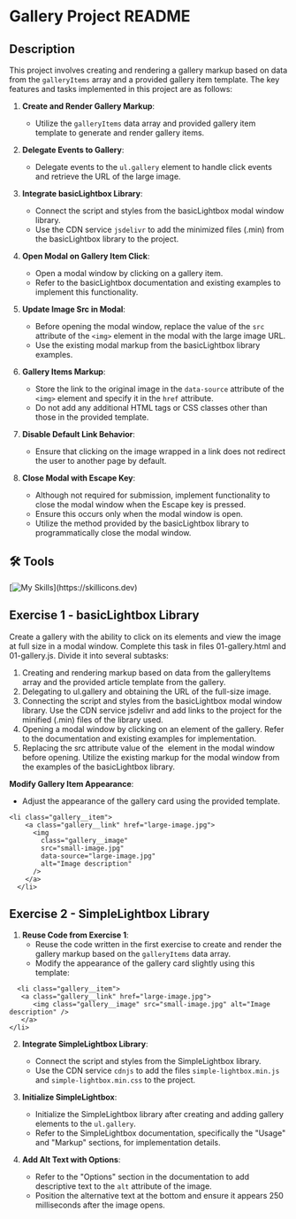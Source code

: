 # Gallery Project README

## Description

This project involves creating and rendering a gallery markup based on data from the `galleryItems` array and a provided gallery item template. The key features and tasks implemented in this project are as follows:

1. **Create and Render Gallery Markup**: 
   - Utilize the `galleryItems` data array and provided gallery item template to generate and render gallery items.

2. **Delegate Events to Gallery**:
   - Delegate events to the `ul.gallery` element to handle click events and retrieve the URL of the large image.

3. **Integrate basicLightbox Library**:
   - Connect the script and styles from the basicLightbox modal window library.
   - Use the CDN service `jsdelivr` to add the minimized files (.min) from the basicLightbox library to the project.

4. **Open Modal on Gallery Item Click**:
   - Open a modal window by clicking on a gallery item.
   - Refer to the basicLightbox documentation and existing examples to implement this functionality.

5. **Update Image Src in Modal**:
   - Before opening the modal window, replace the value of the `src` attribute of the `<img>` element in the modal with the large image URL.
   - Use the existing modal markup from the basicLightbox library examples.

6. **Gallery Items Markup**:
   - Store the link to the original image in the `data-source` attribute of the `<img>` element and specify it in the `href` attribute.
   - Do not add any additional HTML tags or CSS classes other than those in the provided template.

7. **Disable Default Link Behavior**:
   - Ensure that clicking on the image wrapped in a link does not redirect the user to another page by default.

8. **Close Modal with Escape Key**:
   - Although not required for submission, implement functionality to close the modal window when the Escape key is pressed.
   - Ensure this occurs only when the modal window is open.
   - Utilize the method provided by the basicLightbox library to programmatically close the modal window.

## 🛠 Tools 
[![My Skills](https://skillicons.dev/icons?i=js,html,css,)](https://skillicons.dev)

## Exercise 1 - basicLightbox Library

Create a gallery with the ability to click on its elements and view the image at full size in a modal window. Complete this task in files 01-gallery.html and 01-gallery.js. Divide it into several subtasks:

1. Creating and rendering markup based on data from the galleryItems array and the provided article template from the gallery.
2. Delegating to ul.gallery and obtaining the URL of the full-size image.
3. Connecting the script and styles from the basicLightbox modal window library. Use the CDN service jsdelivr and add links to the project for the minified (.min) files of the library used.
4. Opening a modal window by clicking on an element of the gallery. Refer to the documentation and existing examples for implementation.
5. Replacing the src attribute value of the <img> element in the modal window before opening. Utilize the existing markup for the modal window from the examples of the basicLightbox library.
   
 **Modify Gallery Item Appearance**:
   - Adjust the appearance of the gallery card using the provided template.
     
 ```
<li class="gallery__item">
     <a class="gallery__link" href="large-image.jpg">
       <img
         class="gallery__image"
         src="small-image.jpg"
         data-source="large-image.jpg"
         alt="Image description"
       />
     </a>
   </li>
   ```

## Exercise 2 - SimpleLightbox Library

1. **Reuse Code from Exercise 1**:
   - Reuse the code written in the first exercise to create and render the gallery markup based on the `galleryItems` data array.
   - Modify the appearance of the gallery card slightly using this template:
     
```
  <li class="gallery__item">
   <a class="gallery__link" href="large-image.jpg">
      <img class="gallery__image" src="small-image.jpg" alt="Image description" />
   </a>
</li>
```

2. **Integrate SimpleLightbox Library**:
   - Connect the script and styles from the SimpleLightbox library.
   - Use the CDN service `cdnjs` to add the files `simple-lightbox.min.js` and `simple-lightbox.min.css` to the project.

3. **Initialize SimpleLightbox**:
   - Initialize the SimpleLightbox library after creating and adding gallery elements to the `ul.gallery`.
   - Refer to the SimpleLightbox documentation, specifically the "Usage" and "Markup" sections, for implementation details.

4. **Add Alt Text with Options**:
   - Refer to the "Options" section in the documentation to add descriptive text to the `alt` attribute of the image.
   - Position the alternative text at the bottom and ensure it appears 250 milliseconds after the image opens.
